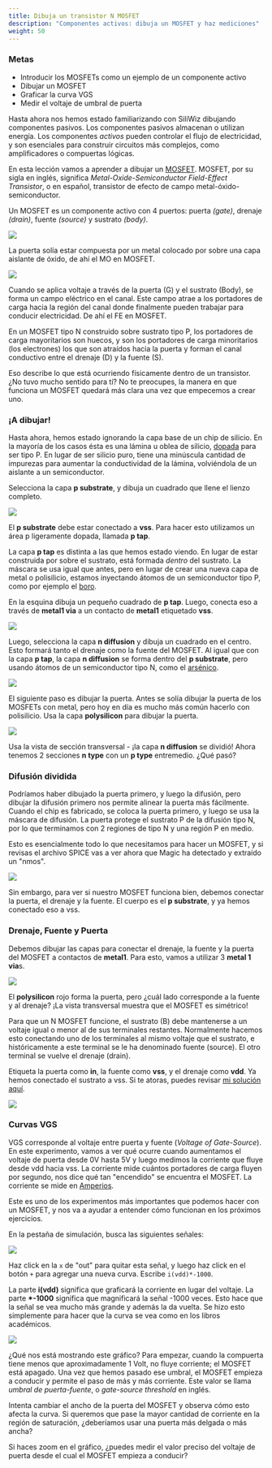 ```yaml
---
title: Dibuja un transistor N MOSFET
description: "Componentes activos: dibuja un MOSFET y haz mediciones"
weight: 50
---
```


### Metas

* Introducir los MOSFETs como un ejemplo de un componente activo
* Dibujar un MOSFET
* Graficar la curva VGS
* Medir el voltaje de umbral de puerta

Hasta ahora nos hemos estado familiarizando con SiliWiz dibujando componentes pasivos. Los componentes pasivos almacenan o utilizan energía. Los componentes *activos* pueden controlar el flujo de electricidad, y son esenciales para construir circuitos más complejos, como amplificadores o compuertas lógicas.

En esta lección vamos a aprender a dibujar un [MOSFET](https://www.zerotoasiccourse.com/terminology/mosfet/). MOSFET, por su sigla en inglés, significa *Metal-Oxide-Semiconductor Field-Effect Transistor*, o en español, transistor de efecto de campo metal-óxido-semiconductor.

Un MOSFET es un componente activo con 4 puertos: puerta *(gate)*, drenaje *(drain)*, fuente *(source)* y sustrato *(body)*.

![](../../../siliwiz/images/image10.png)

La puerta solía estar compuesta por un metal colocado por sobre una capa aislante de óxido, de ahí el MO en MOSFET.

![](../../../siliwiz/images/image51.png)

Cuando se aplica voltaje a través de la puerta (G) y el sustrato (Body), se forma un campo eléctrico en el canal. Este campo atrae a los portadores de carga hacia la región del canal donde finalmente pueden trabajar para conducir electricidad. De ahí el FE en MOSFET.

En un MOSFET tipo N construido sobre sustrato tipo P, los portadores de carga mayoritarios son huecos, y son los portadores de carga minoritarios (los electrones) los que son atraídos hacia la puerta y forman el canal conductivo entre el drenaje (D) y la fuente (S).

Eso describe lo que está ocurriendo físicamente dentro de un transistor. ¿No tuvo mucho sentido para tí? No te preocupes, la manera en que funciona un MOSFET quedará más clara una vez que empecemos a crear uno.

### ¡A dibujar!

Hasta ahora, hemos estado ignorando la capa base de un chip de silicio. En la mayoría de los casos ésta es una lámina u oblea de silicio, [dopada](https://www.zerotoasiccourse.com/terminology/doping/) para ser tipo P. En lugar de ser silicio puro, tiene una minúscula cantidad de impurezas para aumentar la conductividad de la lámina, volviéndola de un aislante a un semiconductor.

Selecciona la capa **p substrate**, y dibuja un cuadrado que llene el lienzo completo.

![](../../../siliwiz/images/image12.png)

El **p substrate** debe estar conectado a **vss**. Para hacer esto utilizamos un área p ligeramente dopada, llamada **p tap**.

La capa **p tap** es distinta a las que hemos estado viendo. En lugar de estar construida por sobre el sustrato, está formada *dentro* del sustrato. La máscara se usa igual que antes, pero en lugar de crear una nueva capa de metal o polisilicio, estamos inyectando átomos de un semiconductor tipo P, como por ejemplo el [boro](https://es.wikipedia.org/wiki/Boro).

En la esquina dibuja un pequeño cuadrado de **p tap**. Luego, conecta eso a través de **metal1 via** a un contacto de **metal1** etiquetado **vss**.

![](../../../siliwiz/images/image33.png)

Luego, selecciona la capa **n diffusion** y dibuja un cuadrado en el centro. Esto formará tanto el drenaje como la fuente del MOSFET. Al igual que con la capa **p tap**, la capa **n diffusion** se forma dentro del **p substrate**, pero usando átomos de un semiconductor tipo N, como el [arsénico](https://es.wikipedia.org/wiki/Arsénico).

![](../../../siliwiz/images/image14.png)

El siguiente paso es dibujar la puerta. Antes se solía dibujar la puerta de los MOSFETs con metal, pero hoy en día es mucho más común hacerlo con polisilicio. Usa la capa **polysilicon** para dibujar la puerta.

![](../../../siliwiz/images/image50.png)

Usa la vista de sección transversal - ¡la capa **n diffusion** se dividió! Ahora tenemos 2 secciones **n type** con un **p type** entremedio. ¿Qué pasó?

### Difusión dividida

Podríamos haber dibujado la puerta primero, y luego la difusión, pero dibujar la difusión primero nos permite alinear la puerta más fácilmente. Cuando el chip es fabricado, se coloca la puerta primero, y luego se usa la máscara de difusión. La puerta protege el sustrato P de la difusión tipo N, por lo que terminamos con 2 regiones de tipo N y una región P en medio.

Esto es esencialmente todo lo que necesitamos para hacer un MOSFET, y si revisas el archivo SPICE vas a ver ahora que Magic ha detectado y extraído un "nmos".

![](../../../siliwiz/images/image25.png)

Sin embargo, para ver si nuestro MOSFET funciona bien, debemos conectar la puerta, el drenaje y la fuente. El cuerpo es el **p substrate**, y ya hemos conectado eso a vss.

### Drenaje, Fuente y Puerta

Debemos dibujar las capas para conectar el drenaje, la fuente y la puerta del MOSFET a contactos de **metal1**. Para esto, vamos a utilizar 3 **metal 1 via**s.

![](../../../siliwiz/images/image48.png)

El **polysilicon** rojo forma la puerta, pero ¿cuál lado corresponde a la fuente y al drenaje? ¡La vista transversal muestra que el MOSFET es simétrico!

Para que un N MOSFET funcione, el sustrato (B) debe mantenerse a un voltaje igual o menor al de sus terminales restantes. Normalmente hacemos esto conectando uno de los terminales al mismo voltaje que el sustrato, e históricamente a este terminal se le ha denominado fuente (source). El otro terminal se vuelve el drenaje (drain).

Etiqueta la puerta como **in**, la fuente como **vss**, y el drenaje como **vdd**. Ya hemos conectado el sustrato a vss. Si te atoras, puedes revisar [mi solución aquí](http://app.siliwiz.com/?preset=nmosfet).

![](../../../siliwiz/images/image28.png?width=20pc)

### Curvas VGS

VGS corresponde al voltaje entre puerta y fuente (*Voltage of Gate-Source*). En este experimento, vamos a ver qué ocurre cuando aumentamos el voltaje de puerta desde 0V hasta 5V y luego medimos la corriente que fluye desde vdd hacia vss. La corriente mide cuántos portadores de carga fluyen por segundo, nos dice qué tan "encendido" se encuentra el MOSFET. La corriente se mide en [Amperios](https://es.wikipedia.org/wiki/Amperio).

Este es uno de los experimentos más importantes que podemos hacer con un MOSFET, y nos va a ayudar a entender cómo funcionan en los próximos ejercicios.

En la pestaña de simulación, busca las siguientes señales:

![](../../../siliwiz/images/image29.png)

Haz click en la `x` de "out" para quitar esta señal, y luego haz click en el botón `+` para agregar una nueva curva. Escribe `i(vdd)*-1000`.

La parte **i(vdd)** significa que graficará la corriente en lugar del voltaje. La parte **\*-1000** significa que magnificará la señal -1000 veces. Esto hace que la señal se vea mucho más grande y además la da vuelta. Se hizo esto simplemente para hacer que la curva se vea como en los libros académicos.

![](../../../siliwiz/images/image23.png)

¿Qué nos está mostrando este gráfico? Para empezar, cuando la compuerta tiene menos que aproximadamente 1 Volt, no fluye corriente; el MOSFET está apagado. Una vez que hemos pasado ese umbral, el MOSFET empieza a conducir y permite el paso de más y más corriente. Este valor se llama *umbral de puerta-fuente*, o *gate-source threshold* en inglés.

Intenta cambiar el ancho de la puerta del MOSFET y observa cómo esto afecta la curva. Si queremos que pase la mayor cantidad de corriente en la región de saturación, ¿deberíamos usar una puerta más delgada o más ancha?

Si haces zoom en el gráfico, ¿puedes medir el valor preciso del voltaje de puerta desde el cual el MOSFET empieza a conducir?
